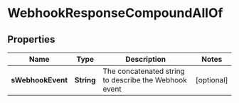 

# WebhookResponseCompoundAllOf


## Properties

| Name | Type | Description | Notes |
|------------ | ------------- | ------------- | -------------|
|**sWebhookEvent** | **String** | The concatenated string to describe the Webhook event |  [optional] |



